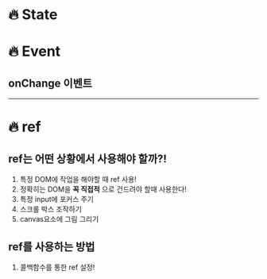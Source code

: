 # 🔥 State

# 🔥 Event

## onChange 이벤트

---

# 🔥 ref

## ref는 어떤 상황에서 사용해야 할까?!

1. 특정 DOM에 작업을 해야할 때 ref 사용!
2. 정확히는 DOM을 **꼭 직접적** 으로 건드려야 할때 사용한다!
3. 특정 input에 포커스 주기
4. 스크롤 박스 조작하기
5. canvas요소에 그림 그리기

## ref를 사용하는 방법

1. 콜백함수를 통한 ref 설정!
